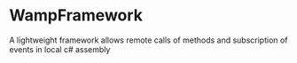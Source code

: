 # WampFramework
A lightweight framework allows remote calls of methods and subscription of events in local c# assembly

